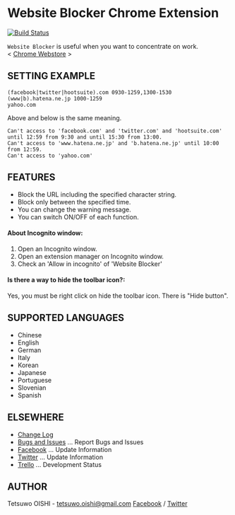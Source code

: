 Website Blocker Chrome Extension
================================

[![Build Status](https://secure.travis-ci.org/tetsuwo/website-blocker-chrome.ext.png?branch=master)](https://travis-ci.org/tetsuwo/website-blocker-chrome.ext)

`Website Blocker` is useful when you want to concentrate on work.  
< [Chrome Webstore](https://chrome.google.com/webstore/detail/hclgegipaehbigmbhdpfapmjadbaldib) >



SETTING EXAMPLE
---------------

    (facebook|twitter|hootsuite).com 0930-1259,1300-1530
    (www|b).hatena.ne.jp 1000-1259
    yahoo.com

Above and below is the same meaning.

    Can't access to 'facebook.com' and 'twitter.com' and 'hootsuite.com' until 12:59 from 9:30 and until 15:30 from 13:00.
    Can't access to 'www.hatena.ne.jp' and 'b.hatena.ne.jp' until 10:00 from 12:59.
    Can't access to 'yahoo.com'



FEATURES
--------

- Block the URL including the specified character string.
- Block only between the specified time.
- You can change the warning message.
- You can switch ON/OFF of each function.


#### About Incognito window:

1. Open an Incognito window.
2. Open an extension manager on Incognito window.
3. Check an 'Allow in incognito' of 'Website Blocker'


#### Is there a way to hide the toolbar icon?:

Yes, you must be right click on hide the toolbar icon. There is "Hide button".



SUPPORTED LANGUAGES
-------------------

- Chinese
- English
- German
- Italy
- Korean
- Japanese
- Portuguese
- Slovenian
- Spanish



ELSEWHERE
---------

- [Change Log](https://github.com/tetsuwo/website-blocker-chrome.ext/blob/master/CHANGELOG.md)
- [Bugs and Issues](https://github.com/tetsuwo/website-blocker-chrome.ext/issues)
  ... Report Bugs and Issues
- [Facebook](https://www.facebook.com/website.blocker)
  ... Update Information
- [Twitter](https://twitter.com/website_blocker)
  ... Update Information
- [Trello](https://trello.com/board/website-blocker/4f35d7b77869c74e2b001733)
  ... Development Status



AUTHOR
------

Tetsuwo OISHI - tetsuwo.oishi@gmail.com
[Facebook](http://fb.me/tetsuwo) / [Twitter](http://twitter.com/tetsukamp)


